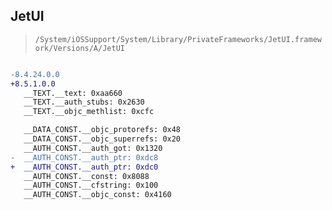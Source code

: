 ## JetUI

> `/System/iOSSupport/System/Library/PrivateFrameworks/JetUI.framework/Versions/A/JetUI`

```diff

-8.4.24.0.0
+8.5.1.0.0
   __TEXT.__text: 0xaa660
   __TEXT.__auth_stubs: 0x2630
   __TEXT.__objc_methlist: 0xcfc

   __DATA_CONST.__objc_protorefs: 0x48
   __DATA_CONST.__objc_superrefs: 0x20
   __AUTH_CONST.__auth_got: 0x1320
-  __AUTH_CONST.__auth_ptr: 0xdc8
+  __AUTH_CONST.__auth_ptr: 0xdc0
   __AUTH_CONST.__const: 0x8088
   __AUTH_CONST.__cfstring: 0x100
   __AUTH_CONST.__objc_const: 0x4160

```
